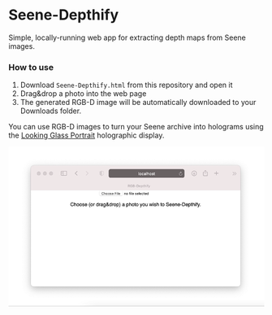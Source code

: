 # Seene-Depthify
Simple, locally-running web app for extracting depth maps from Seene images.

### How to use
1) Download `Seene-Depthify.html` from this repository and open it
2) Drag&drop a photo into the web page
3) The generated RGB-D image will be automatically downloaded to your Downloads folder.


You can use RGB-D images to turn your Seene archive into holograms using the [Looking Glass Portrait](http://look.glass) holographic display.

![Demo](https://github.com/jankais3r/Seene-Depthify/blob/main/Seene-Depthify.gif)

